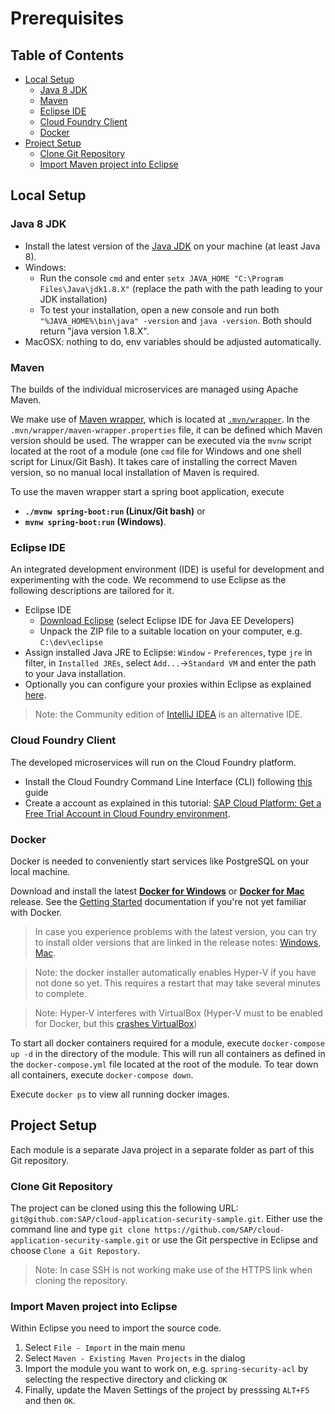 # Prerequisites

## Table of Contents
- [Local Setup](#headline-2)
  - [Java 8 JDK](#headline-2.2)
  - [Maven](#headline-2.3)
  - [Eclipse IDE](#headline-2.4)
  - [Cloud Foundry Client](#headline-2.6)
  - [Docker](#headline-2.7)
- [Project Setup](#headline-3)
  - [Clone Git Repository](#headline-3.1)
  - [Import Maven project into Eclipse](#headline-3.2)

<a id="headline-2"></a>
## Local Setup

<a id="headline-2.2"></a>
### Java 8 JDK
- Install the latest version of the [Java JDK](http://www.oracle.com/technetwork/java/javase/downloads/index.html) on your machine (at least Java 8).
- Windows:
    - Run the console `cmd` and enter `setx JAVA_HOME "C:\Program Files\Java\jdk1.8.X"` (replace the path with the path leading to your JDK installation)
    - To test your installation, open a new console and run both `"%JAVA_HOME%\bin\java" -version` and `java -version`. Both should return "java version 1.8.X".
- MacOSX: nothing to do, env variables should be adjusted automatically.

<a id="headline-2.3"></a>
### Maven
The builds of the individual microservices are managed using Apache Maven.

We make use of [Maven wrapper](https://github.com/takari/maven-wrapper), which is located at [`.mvn/wrapper`](/.mvn/wrapper).
In the `.mvn/wrapper/maven-wrapper.properties` file, it can be defined which Maven version should be used.
The wrapper can be executed via the `mvnw` script located at the root of a module (one `cmd` file for Windows and one shell script for Linux/Git Bash).
It takes care of installing the correct Maven version, so no manual local installation of Maven is required.

To use the maven wrapper start a spring boot application, execute
- **`./mvnw spring-boot:run` (Linux/Git bash)** or
- **`mvnw spring-boot:run` (Windows)**.

<a id="headline-2.4"></a>
### Eclipse IDE
An integrated development environment (IDE) is useful for development and experimenting with the code.
We recommend to use Eclipse as the following descriptions are tailored for it.

- Eclipse IDE
  - [Download Eclipse](https://spring.io/tools/eclipse) (select Eclipse IDE for Java EE Developers)
  - Unpack the ZIP file to a suitable location on your computer, e.g. `C:\dev\eclipse`
- Assign installed Java JRE to Eclipse: `Window` - `Preferences`, type `jre` in filter, in `Installed JREs`, select `Add...`->`Standard VM` and enter the path to your Java installation.
- Optionally you can configure your proxies within Eclipse as explained [here](https://help.eclipse.org/mars/index.jsp?topic=%2Forg.eclipse.platform.doc.user%2Freference%2Fref-net-preferences.htm).

> Note: the Community edition of [IntelliJ IDEA](https://www.jetbrains.com/idea/) is an alternative IDE.


<a id="headline-2.7"></a>
### Cloud Foundry Client
The developed microservices will run on the Cloud Foundry platform.

- Install the Cloud Foundry Command Line Interface (CLI) following [this](https://docs.cloudfoundry.org/cf-cli/install-go-cli.html) guide
- Create a account as explained in this tutorial: [SAP Cloud Platform: Get a Free Trial Account in Cloud Foundry environment](https://help.sap.com/viewer/65de2977205c403bbc107264b8eccf4b/Cloud/en-US/e3d82674bd68448eb85198619aa99b6d.html#42e7e54590424e65969fced1acd47694.html). 

<a id="headline-2.7"></a>
### Docker
Docker is needed to conveniently start services like PostgreSQL on your local machine.

Download and install the latest [**Docker for Windows**](https://www.docker.com/docker-windows) or [**Docker for Mac**](https://www.docker.com/docker-mac) release.
See the [Getting Started](https://docs.docker.com/get-started/) documentation if you're not yet familiar with Docker.

> In case you experience problems with the latest version, you can try to install older versions that are linked in the release notes: [Windows](https://docs.docker.com/docker-for-windows/release-notes/), [Mac](https://docs.docker.com/docker-for-mac/release-notes/).

> Note: the docker installer automatically enables Hyper-V if you have not done so yet.
This requires a restart that may take several minutes to complete.

> Note: Hyper-V interferes with VirtualBox (Hyper-V must to be enabled for Docker, but this [crashes VirtualBox](https://www.virtualbox.org/ticket/16801))

To start all docker containers required for a module, execute `docker-compose up -d` in the directory of the module.
This will run all containers as defined in the `docker-compose.yml` file located at the root of the module. To tear down all containers, execute `docker-compose down`.

Execute `docker ps` to view all running docker images.

<a id="headline-3"></a>
## Project Setup
Each module is a separate Java project in a separate folder as part of this Git repository.

<a id="headline-3.1"></a>
### Clone Git Repository
The project can be cloned using this the following URL: `git@github.com:SAP/cloud-application-security-sample.git`.
Either use the command line and type `git clone https://github.com/SAP/cloud-application-security-sample.git` or use the Git perspective in Eclipse and choose `Clone a Git Repostory`.

> Note: In case SSH is not working make use of the HTTPS link when cloning the repository.

<a id="headline-3.2"></a>
### Import Maven project into Eclipse
Within Eclipse you need to import the source code.

1. Select `File - Import` in the main menu
2. Select `Maven - Existing Maven Projects` in the dialog
3. Import the module you want to work on, e.g. `spring-security-acl` by selecting the respective directory and clicking `OK`
4. Finally, update the Maven Settings of the project by presssing `ALT+F5` and then `OK`.
